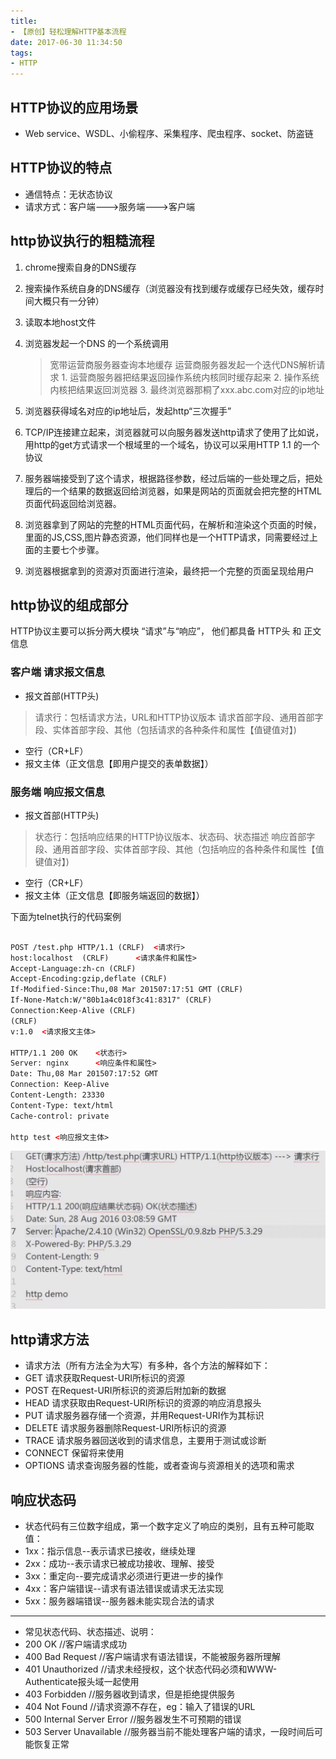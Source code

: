 ```yaml
---
title:  
- 【原创】轻松理解HTTP基本流程
date: 2017-06-30 11:34:50
tags:
- HTTP
---
```


## HTTP协议的应用场景

- Web service、WSDL、小偷程序、采集程序、爬虫程序、socket、防盗链

## HTTP协议的特点
- 通信特点：无状态协议 
- 请求方式：客户端--->服务端--->客户端

## http协议执行的粗糙流程

 1. chrome搜索自身的DNS缓存
 
 2. 搜索操作系统自身的DNS缓存（浏览器没有找到缓存或缓存已经失效，缓存时间大概只有一分钟）

 3. 读取本地host文件

 4. 浏览器发起一个DNS 的一个系统调用
 	> 宽带运营商服务器查询本地缓存 
	> 运营商服务器发起一个迭代DNS解析请求
   		1. 运营商服务器把结果返回操作系统内核同时缓存起来
   		2. 操作系统内核把结果返回浏览器
   		3. 最终浏览器那桐了xxx.abc.com对应的ip地址
 5. 浏览器获得域名对应的ip地址后，发起http“三次握手”	

 6. TCP/IP连接建立起来，浏览器就可以向服务器发送http请求了使用了比如说，用http的get方式请求一个根域里的一个域名，协议可以采用HTTP 1.1 的一个协议

 7. 服务器端接受到了这个请求，根据路径参数，经过后端的一些处理之后，把处理后的一个结果的数据返回给浏览器，如果是网站的页面就会把完整的HTML页面代码返回给浏览器。

 8. 浏览器拿到了网站的完整的HTML页面代码，在解析和渲染这个页面的时候，里面的JS,CSS,图片静态资源，他们同样也是一个HTTP请求，同需要经过上面的主要七个步骤。

 9. 浏览器根据拿到的资源对页面进行渲染，最终把一个完整的页面呈现给用户



## http协议的组成部分

HTTP协议主要可以拆分两大模块 “请求”与“响应”， 他们都具备 HTTP头 和 正文信息
	
### 客户端 请求报文信息

- 报文首部(HTTP头)
> 请求行：包栝请求方法，URL和HTTP协议版本
> 请求首部字段、通用首部字段、实体首部字段、其他（包括请求的各种条件和属性【值键值对】)
- 空行（CR+LF）
- 报文主体（正文信息【即用户提交的表单数据】）

### 服务端 响应报文信息

- 报文首部(HTTP头)
> 状态行：包括响应结果的HTTP协议版本、状态码、状态描述
> 响应首部字段、通用首部字段、实体首部字段、其他（包括响应的各种条件和属性【值键值对】)
- 空行（CR+LF）
- 报文主体（正文信息【即服务端返回的数据】）

下面为telnet执行的代码案例

```html

POST /test.php HTTP/1.1 (CRLF)	<请求行>	        
host:localhost	(CRLF)    	<请求条件和属性>	        
Accept-Language:zh-cn (CRLF)
Accept-Encoding:gzip,deflate (CRLF)
If-Modified-Since:Thu,08 Mar 201507:17:51 GMT (CRLF)
If-None-Match:W/"80b1a4c018f3c41:8317" (CRLF)
Connection:Keep-Alive (CRLF)
(CRLF)
v:1.0  <请求报文主体>

HTTP/1.1 200 OK    <状态行>                         
Server: nginx      <响应条件和属性>                          
Date: Thu,08 Mar 201507:17:52 GMT
Connection: Keep-Alive                                 
Content-Length: 23330
Content-Type: text/html
Cache-control: private

http test <响应报文主体>

```

![telnetimg](/uploads/http-telnet.jpg)



## http请求方法
- 请求方法（所有方法全为大写）有多种，各个方法的解释如下：
- GET     请求获取Request-URI所标识的资源
- POST    在Request-URI所标识的资源后附加新的数据
- HEAD    请求获取由Request-URI所标识的资源的响应消息报头
- PUT     请求服务器存储一个资源，并用Request-URI作为其标识
- DELETE  请求服务器删除Request-URI所标识的资源
- TRACE   请求服务器回送收到的请求信息，主要用于测试或诊断
- CONNECT 保留将来使用
- OPTIONS 请求查询服务器的性能，或者查询与资源相关的选项和需求

## 响应状态码
- 状态代码有三位数字组成，第一个数字定义了响应的类别，且有五种可能取值：
- 1xx：指示信息--表示请求已接收，继续处理
- 2xx：成功--表示请求已被成功接收、理解、接受
- 3xx：重定向--要完成请求必须进行更进一步的操作
- 4xx：客户端错误--请求有语法错误或请求无法实现
- 5xx：服务器端错误--服务器未能实现合法的请求
---
- 常见状态代码、状态描述、说明：
- 200 OK      //客户端请求成功
- 400 Bad Request  //客户端请求有语法错误，不能被服务器所理解
- 401 Unauthorized //请求未经授权，这个状态代码必须和WWW-Authenticate报头域一起使用 
- 403 Forbidden  //服务器收到请求，但是拒绝提供服务
- 404 Not Found  //请求资源不存在，eg：输入了错误的URL
- 500 Internal Server Error //服务器发生不可预期的错误
- 503 Server Unavailable  //服务器当前不能处理客户端的请求，一段时间后可能恢复正常